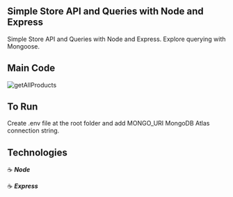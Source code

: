 ## Simple Store API and Queries with Node and Express

Simple Store API and Queries with Node and Express. Explore querying with Mongoose.

## Main Code

![getAllProducts](https://user-images.githubusercontent.com/43181662/160914280-1aafc4fc-63d7-424e-bdd8-145abfe86ca0.png)

## To Run

Create .env file at the root folder and add MONGO_URI MongoDB Atlas connection string.

## Technologies

:coffee: **_Node_**

:coffee: **_Express_**
